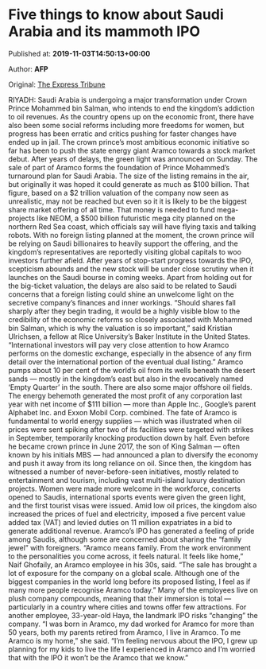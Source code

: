 
# Five things to know about Saudi Arabia and its mammoth IPO

Published at: **2019-11-03T14:50:13+00:00**

Author: **AFP**

Original: [The Express Tribune](https://tribune.com.pk/story/2092805/3-five-things-know-saudi-arabia-mammoth-ipo/)

RIYADH: Saudi Arabia is undergoing a major transformation under Crown Prince Mohammed bin Salman, who intends to end the kingdom’s addiction to oil revenues.
As the country opens up on the economic front, there have also been some social reforms including more freedoms for women, but progress has been erratic and critics pushing for faster changes have ended up in jail.
The crown prince’s most ambitious economic initiative so far has been to push the state energy giant Aramco towards a stock market debut. After years of delays, the green light was announced on Sunday.
The sale of part of Aramco forms the foundation of Prince Mohammed’s turnaround plan for Saudi Arabia.
The size of the listing remains in the air, but originally it was hoped it could generate as much as $100 billion.
That figure, based on a $2 trillion valuation of the company now seen as unrealistic, may not be reached but even so it it is likely to be the biggest share market offering of all time.
That money is needed to fund mega-projects like NEOM, a $500 billion futuristic mega city planned on the northern Red Sea coast, which officials say will have flying taxis and talking robots.
With no foreign listing planned at the moment, the crown prince will be relying on Saudi billionaires to heavily support the offering, and the kingdom’s representatives are reportedly visiting global capitals to woo investors further afield.
After years of stop-start progress towards the IPO, scepticism abounds and the new stock will be under close scrutiny when it launches on the Saudi bourse in coming weeks.
Apart from holding out for the big-ticket valuation, the delays are also said to be related to Saudi concerns that a foreign listing could shine an unwelcome light on the secretive company’s finances and inner workings.
“Should shares fall sharply after they begin trading, it would be a highly visible blow to the credibility of the economic reforms so closely associated with Mohammed bin Salman, which is why the valuation is so important,” said Kristian Ulrichsen, a fellow at Rice University’s Baker Institute in the United States.
“International investors will pay very close attention to how Aramco performs on the domestic exchange, especially in the absence of any firm detail over the international portion of the eventual dual listing.”
Aramco pumps about 10 per cent of the world’s oil from its wells beneath the desert sands — mostly in the kingdom’s east but also in the evocatively named ‘Empty Quarter’ in the south. There are also some major offshore oil fields.
The energy behemoth generated the most profit of any corporation last year with net income of $111 billion — more than Apple Inc., Google’s parent Alphabet Inc. and Exxon Mobil Corp. combined.
The fate of Aramco is fundamental to world energy supplies — which was illustrated when oil prices were sent spiking after two of its facilities were targeted with strikes in September, temporarily knocking production down by half.
Even before he became crown prince in June 2017, the son of King Salman — often known by his initials MBS — had announced a plan to diversify the economy and push it away from its long reliance on oil.
Since then, the kingdom has witnessed a number of never-before-seen initiatives, mostly related to entertainment and tourism, including vast multi-island luxury destination projects.
Women were made more welcome in the workforce, concerts opened to Saudis, international sports events were given the green light, and the first tourist visas were issued.
Amid low oil prices, the kingdom also increased the prices of fuel and electricity, imposed a five percent value added tax (VAT) and levied duties on 11 million expatriates in a bid to generate additional revenue.
Aramco’s IPO has generated a feeling of pride among Saudis, although some are concerned about sharing the “family jewel” with foreigners.
“Aramco means family. From the work environment to the personalities you come across, it feels natural. It feels like home,” Naif Ghofaily, an Aramco employee in his 30s, said.
“The sale has brought a lot of exposure for the company on a global scale.
Although one of the biggest companies in the world long before its proposed listing, I feel as if many more people recognise Aramco today.”
Many of the employees live on plush company compounds, meaning that their immersion is total — particularly in a country where cities and towns offer few attractions.
For another employee, 33-year-old Haya, the landmark IPO risks “changing” the company.
“I was born in Aramco, my dad worked for Aramco for more than 50 years, both my parents retired from Aramco, I live in Aramco. To me Aramco is my home,” she said.
“I’m feeling nervous about the IPO, I grew up planning for my kids to live the life I experienced in Aramco and I’m worried that with the IPO it won’t be the Aramco that we know.”
